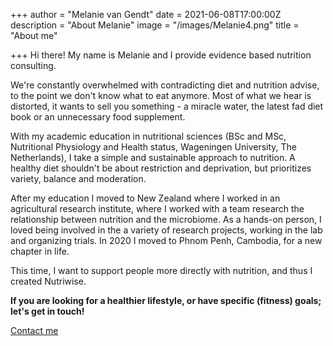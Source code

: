 +++
author = "Melanie van Gendt"
date = 2021-06-08T17:00:00Z
description = "About Melanie"
image = "/images/Melanie4.png"
title = "About me"

+++
Hi there! My name is Melanie and I provide evidence based nutrition consulting.

We're constantly overwhelmed with contradicting diet and nutrition advise, to the point we don't know what to eat anymore. Most of what we hear is distorted, it wants to sell you something - a miracle water, the latest fad diet book or an unnecessary food supplement.

With my academic education in nutritional sciences (BSc and MSc, Nutritional Physiology and Health status, Wageningen University, The Netherlands), I take a simple and sustainable approach to nutrition. A healthy diet shouldn't be about restriction and deprivation, but prioritizes variety, balance and moderation.

After my education I moved to New Zealand where I worked in an agricultural research institute, where I worked with a team research the relationship between nutrition and the microbiome. As a hands-on person, I loved being involved in the a variety of research projects, working in the lab and organizing trials. In 2020 I moved to Phnom Penh, Cambodia, for a new chapter in life.

This time, I want to support people more directly with nutrition, and thus I created Nutriwise.

**If you are looking for a healthier lifestyle, or have specific (fitness) goals; let's get in touch!**

[ Contact me](https://nutriwisepnh1.netlify.app/#contact "Contact Me")